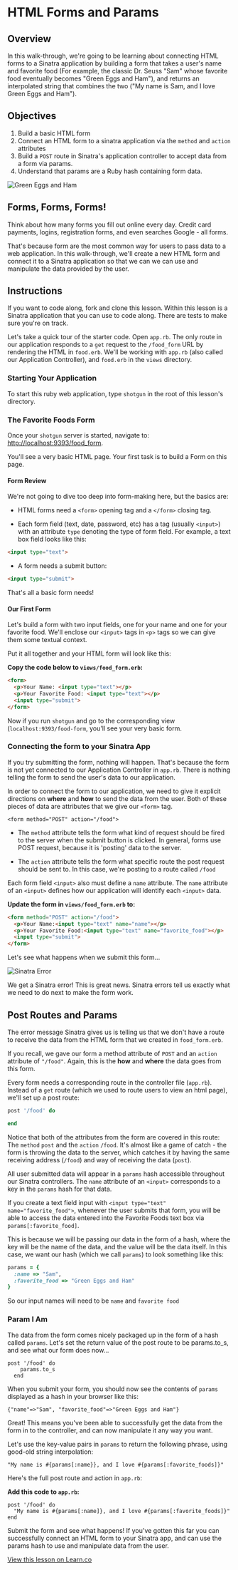 # HTML Forms and Params

## Overview

In this walk-through, we're going to be learning about connecting HTML forms to a Sinatra application by building a form that takes a user's name and favorite food (For example, the classic Dr. Seuss "Sam" whose favorite food eventually becomes "Green Eggs and Ham"), and returns an interpolated string that combines the two ("My name is Sam, and I love Green Eggs and Ham"). 

## Objectives

1. Build a basic HTML form
2. Connect an HTML form to a sinatra application via the `method` and `action` attributes
3. Build a `POST` route in Sinatra's application controller to accept data from a form via params.
4. Understand that params are a Ruby hash containing form data.

![Green Eggs and Ham](https://s3.amazonaws.com/learn-verified/green-eggs-ham.jpeg)

## Forms, Forms, Forms!

Think about how many forms you fill out online every day. Credit card payments, logins, registration forms, and even searches Google - all forms.

That's because form are the most common way for users to pass data to a web application. In this walk-through, we'll create a new HTML form and connect it to a Sinatra application so that we can we can use and manipulate the data provided by the user.

## Instructions

If you want to code along, fork and clone this lesson. Within this lesson is a Sinatra application that you can use to code along. There are tests to make sure you're on track.

Let's take a quick tour of the starter code. Open `app.rb`. The only route in our application responds to a `get` request to the `/food_form` URL by rendering the HTML in `food.erb`. We'll be working with `app.rb` (also called our Application Controller), and `food.erb` in the `views` directory. 

### Starting Your Application

To start this ruby web application, type `shotgun` in the root of this lesson's directory. 

### The Favorite Foods Form

Once your `shotgun` server is started, navigate to: [http://localhost:9393/food_form](http://127.0.0.1:9393/food_form).

You'll see a very basic HTML page. Your first task is to build a Form on this page.

#### Form Review

We're not going to dive too deep into form-making here, but the basics are:

+  HTML forms need a `<form>` opening tag and a `</form>` closing tag.

+ Each form field (text, date, password, etc) has a tag (usually `<input>`) with an attribute `type` denoting the type of form field. For example, a text box field looks like this:

```html
<input type="text">
```

+ A form needs a submit button:

```html
<input type="submit">
```

That's all a basic form needs! 

#### Our First Form

Let's build a form with two input fields, one for your name and one for your favorite food. We'll enclose our `<input>` tags in `<p>` tags so we can give them some textual context.

Put it all together and your HTML form will look like this:

**Copy the code below to `views/food_form.erb`:**

```html
<form>
  <p>Your Name: <input type="text"></p>
  <p>Your Favorite Food: <input type="text"></p>
  <input type="submit">
</form>
```

Now if you run `shotgun` and go to the corresponding view (`localhost:9393/food-form`, you'll see your very basic form.

### Connecting the form to your Sinatra App

If you try submitting the form, nothing will happen. That's because the form is not yet connected to our Application Controller in `app.rb`. There is nothing telling the form to send the user's data to our application.

In order to connect the form to our application, we need to give it explicit directions on **where** and **how** to send the data from the user. Both of these pieces of data are attributes that we give our `<form>` tag. 

```
<form method="POST" action="/food">
```

+ The `method` attribute tells the form what kind of request should be fired to the server when the submit button is clicked. In general, forms use POST request, because it is 'posting' data to the server.

+ The `action` attribute tells the form what specific route the post request should be sent to. In this case, we're posting to a route called `/food`

Each form field `<input>` also must define a `name` attribute. The `name` attribute of an `<input>` defines how our application will identify each `<input>` data. 

**Update the form in `views/food_form.erb` to:**

```html
<form method="POST" action="/food">
  <p>Your Name:<input type="text" name="name"></p>
  <p>Your Favorite Food:<input type="text" name="favorite_food"></p>
  <input type="submit">
</form>
```

Let's see what happens when we submit this form...

![Sinatra Error](https://curriculum-content.s3.amazonaws.com/web-development/Sinatra/localhost_9393_foodreceiver.png)

We get a Sinatra error! This is great news. Sinatra errors tell us exactly what we need to do next to make the form work.

## Post Routes and Params

The error message Sinatra gives us is telling us that we don't have a route to receive the data from the HTML form that we created in `food_form.erb`. 

If you recall, we gave our form a method attribute of `POST` and an `action` attribute of `"/food"`. Again, this is the **how** and **where** the data goes from this form.


Every form needs a corresponding route in the controller file (`app.rb`). Instead of a `get` route (which we used to route users to view an html page), we'll set up a post route:

```ruby
post '/food' do

end
```

Notice that both of the attributes from the form are covered in this route: The `method` `post` and the `action` `/food`. It's almost like a game of catch - the form is throwing the data to the server, which catches it by having the same receiving address (`/food`) and way of receiving the data (`post`).

All user submitted data will appear in a `params` hash accessible throughout our Sinatra controllers. The `name` attribute of an `<input>` corresponds to a key in the `params` hash for that data.

If you create a text field input with `<input type="text" name="favorite_food">`, whenever the user submits that form, you will be able to access the data entered into the Favorite Foods text box via `params[:favorite_food]`.

This is because we will be passing our data in the form of a hash, where the key will be the name of the data, and the value will be the data itself. In this case, we want our hash (which we call `params`) to look something like this:

```ruby
params = { 
  :name => "Sam",
  :favorite_food => "Green Eggs and Ham"
}
```

So our input names will need to be `name` and `favorite food`

### Param I Am

The data from the form comes nicely packaged up in the form of a hash called `params`. Let's set the return value of the post route to be params.to_s, and see what our form does now...

```
post '/food' do
    params.to_s
  end
```

When you submit your form, you should now see the contents of `params` displayed as a hash in your browser like this:

```
{"name"=>"Sam", "favorite_food"=>"Green Eggs and Ham"}
```

Great! This means you've been able to successfully get the data from the form in to the controller, and can now manipulate it any way you want. 

Let's use the key-value pairs in `params` to return the following phrase, using good-old string interpolation:

```
"My name is #{params[:name}}, and I love #{params[:favorite_foods]}"
```

Here's the full post route and action in `app.rb`:

**Add this code to `app.rb`:**

```
post '/food' do
  "My name is #{params[:name]}, and I love #{params[:favorite_foods]}"
end
```

Submit the form and see what happens! If you've gotten this far you can successfully connect an HTML form to your Sinatra app, and can use the params hash to use and manipulate data from the user. 

<a href='https://learn.co/lessons/sinatra-forms-params-readme-walkthrough' data-visibility='hidden'>View this lesson on Learn.co</a>
